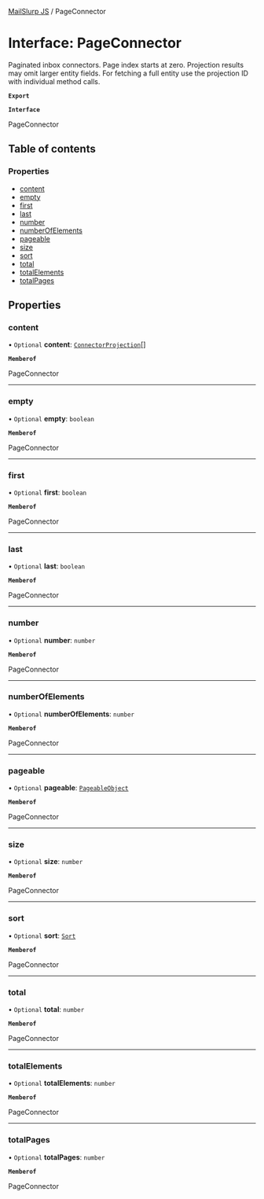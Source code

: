 [MailSlurp JS](../README.md) / PageConnector

# Interface: PageConnector

Paginated inbox connectors. Page index starts at zero. Projection results may omit larger entity fields. For fetching a full entity use the projection ID with individual method calls.

**`Export`**

**`Interface`**

PageConnector

## Table of contents

### Properties

- [content](PageConnector.md#content)
- [empty](PageConnector.md#empty)
- [first](PageConnector.md#first)
- [last](PageConnector.md#last)
- [number](PageConnector.md#number)
- [numberOfElements](PageConnector.md#numberofelements)
- [pageable](PageConnector.md#pageable)
- [size](PageConnector.md#size)
- [sort](PageConnector.md#sort)
- [total](PageConnector.md#total)
- [totalElements](PageConnector.md#totalelements)
- [totalPages](PageConnector.md#totalpages)

## Properties

### content

• `Optional` **content**: [`ConnectorProjection`](ConnectorProjection.md)[]

**`Memberof`**

PageConnector

___

### empty

• `Optional` **empty**: `boolean`

**`Memberof`**

PageConnector

___

### first

• `Optional` **first**: `boolean`

**`Memberof`**

PageConnector

___

### last

• `Optional` **last**: `boolean`

**`Memberof`**

PageConnector

___

### number

• `Optional` **number**: `number`

**`Memberof`**

PageConnector

___

### numberOfElements

• `Optional` **numberOfElements**: `number`

**`Memberof`**

PageConnector

___

### pageable

• `Optional` **pageable**: [`PageableObject`](PageableObject.md)

**`Memberof`**

PageConnector

___

### size

• `Optional` **size**: `number`

**`Memberof`**

PageConnector

___

### sort

• `Optional` **sort**: [`Sort`](Sort.md)

**`Memberof`**

PageConnector

___

### total

• `Optional` **total**: `number`

**`Memberof`**

PageConnector

___

### totalElements

• `Optional` **totalElements**: `number`

**`Memberof`**

PageConnector

___

### totalPages

• `Optional` **totalPages**: `number`

**`Memberof`**

PageConnector
